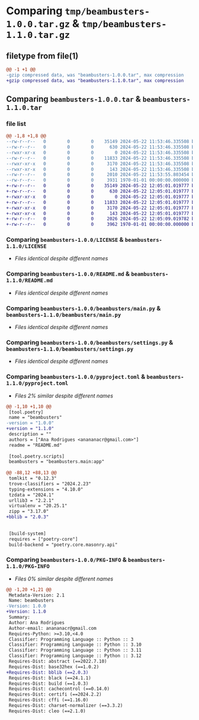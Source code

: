 # Comparing `tmp/beambusters-1.0.0.tar.gz` & `tmp/beambusters-1.1.0.tar.gz`

## filetype from file(1)

```diff
@@ -1 +1 @@
-gzip compressed data, was "beambusters-1.0.0.tar", max compression
+gzip compressed data, was "beambusters-1.1.0.tar", max compression
```

## Comparing `beambusters-1.0.0.tar` & `beambusters-1.1.0.tar`

### file list

```diff
@@ -1,8 +1,8 @@
--rw-r--r--   0        0        0    35149 2024-05-22 11:53:46.335508 beambusters-1.0.0/LICENSE
--rw-r--r--   0        0        0      630 2024-05-22 11:53:46.335508 beambusters-1.0.0/README.md
--rwxr-xr-x   0        0        0        0 2024-05-22 11:53:46.335508 beambusters-1.0.0/beambusters/__init__.py
--rw-r--r--   0        0        0    11833 2024-05-22 11:53:46.335508 beambusters-1.0.0/beambusters/main.py
--rwxr-xr-x   0        0        0     3170 2024-05-22 11:53:46.335508 beambusters-1.0.0/beambusters/settings.py
--rwxr-xr-x   0        0        0      143 2024-05-22 11:53:46.335508 beambusters-1.0.0/beambusters/utils.py
--rw-r--r--   0        0        0     2010 2024-05-22 11:53:55.803454 beambusters-1.0.0/pyproject.toml
--rw-r--r--   0        0        0     3931 1970-01-01 00:00:00.000000 beambusters-1.0.0/PKG-INFO
+-rw-r--r--   0        0        0    35149 2024-05-22 12:05:01.019777 beambusters-1.1.0/LICENSE
+-rw-r--r--   0        0        0      630 2024-05-22 12:05:01.019777 beambusters-1.1.0/README.md
+-rwxr-xr-x   0        0        0        0 2024-05-22 12:05:01.019777 beambusters-1.1.0/beambusters/__init__.py
+-rw-r--r--   0        0        0    11833 2024-05-22 12:05:01.019777 beambusters-1.1.0/beambusters/main.py
+-rwxr-xr-x   0        0        0     3170 2024-05-22 12:05:01.019777 beambusters-1.1.0/beambusters/settings.py
+-rwxr-xr-x   0        0        0      143 2024-05-22 12:05:01.019777 beambusters-1.1.0/beambusters/utils.py
+-rw-r--r--   0        0        0     2026 2024-05-22 12:05:09.019782 beambusters-1.1.0/pyproject.toml
+-rw-r--r--   0        0        0     3962 1970-01-01 00:00:00.000000 beambusters-1.1.0/PKG-INFO
```

### Comparing `beambusters-1.0.0/LICENSE` & `beambusters-1.1.0/LICENSE`

 * *Files identical despite different names*

### Comparing `beambusters-1.0.0/README.md` & `beambusters-1.1.0/README.md`

 * *Files identical despite different names*

### Comparing `beambusters-1.0.0/beambusters/main.py` & `beambusters-1.1.0/beambusters/main.py`

 * *Files identical despite different names*

### Comparing `beambusters-1.0.0/beambusters/settings.py` & `beambusters-1.1.0/beambusters/settings.py`

 * *Files identical despite different names*

### Comparing `beambusters-1.0.0/pyproject.toml` & `beambusters-1.1.0/pyproject.toml`

 * *Files 2% similar despite different names*

```diff
@@ -1,10 +1,10 @@
 [tool.poetry]
 name = "beambusters"
-version = "1.0.0"
+version = "1.1.0"
 description = ""
 authors = ["Ana Rodrigues <anananacr@gmail.com>"]
 readme = "README.md"
 
 [tool.poetry.scripts]
 beambusters = "beambusters.main:app"
 
@@ -88,12 +88,13 @@
 tomlkit = "0.12.3"
 trove-classifiers = "2024.2.23"
 typing-extensions = "4.10.0"
 tzdata = "2024.1"
 urllib3 = "2.2.1"
 virtualenv = "20.25.1"
 zipp = "3.17.0"
+bblib = "2.0.3"
 
 
 [build-system]
 requires = ["poetry-core"]
 build-backend = "poetry.core.masonry.api"
```

### Comparing `beambusters-1.0.0/PKG-INFO` & `beambusters-1.1.0/PKG-INFO`

 * *Files 0% similar despite different names*

```diff
@@ -1,20 +1,21 @@
 Metadata-Version: 2.1
 Name: beambusters
-Version: 1.0.0
+Version: 1.1.0
 Summary: 
 Author: Ana Rodrigues
 Author-email: anananacr@gmail.com
 Requires-Python: >=3.10,<4.0
 Classifier: Programming Language :: Python :: 3
 Classifier: Programming Language :: Python :: 3.10
 Classifier: Programming Language :: Python :: 3.11
 Classifier: Programming Language :: Python :: 3.12
 Requires-Dist: abstract (==2022.7.10)
 Requires-Dist: base32hex (==1.0.2)
+Requires-Dist: bblib (==2.0.3)
 Requires-Dist: black (==24.1.1)
 Requires-Dist: build (==1.0.3)
 Requires-Dist: cachecontrol (==0.14.0)
 Requires-Dist: certifi (==2024.2.2)
 Requires-Dist: cffi (==1.16.0)
 Requires-Dist: charset-normalizer (==3.3.2)
 Requires-Dist: cleo (==2.1.0)
```

